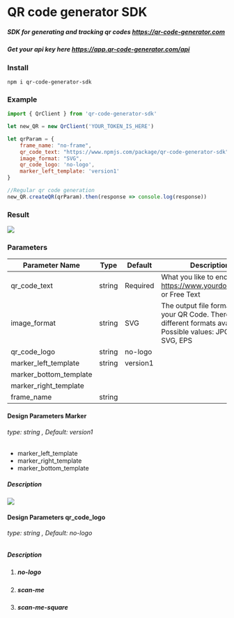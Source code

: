 # QR code generator SDK
##### SDK for generating and tracking qr codes https://qr-code-generator.com
##### Get your api key here https://app.qr-code-generator.com/api 

### Install
```
npm i qr-code-generator-sdk
```


### Example
```javascript
import { QrClient } from 'qr-code-generator-sdk'

let new_QR = new QrClient('YOUR_TOKEN_IS_HERE')

let qrParam = {
    frame_name: "no-frame",
    qr_code_text: "https://www.npmjs.com/package/qr-code-generator-sdk",
    image_format: "SVG",
    qr_code_logo: 'no-logo',
    marker_left_template: 'version1'
}

//Regular qr code generation
new_QR.createQR(qrParam).then(response => console.log(response))

```
### Result
![](https://i.ibb.co/XXWfg5q/svgviewer-png-output-1.png)



### Parameters 
| Parameter Name  |  Type | Default  |  Description |
| ------------ | ------------ | ------------ | ------------ |
| qr_code_text  | string  | Required  | What you like to encode e.g. https://www.yourdomain.com or Free Text   |
|  image_format |  string | SVG  | The output file format for your QR Code. There are different formats available. Possible values: JPG, PNG, SVG, EPS  |
|  qr_code_logo | string  | no-logo  |   |
|  marker_left_template | string  | version1
| marker_bottom_template |    
| marker_right_template   | 
| frame_name  |  string |   |   |

#### Design Parameters Marker
###### type: string , Default: version1

- marker_left_template
- marker_right_template
- marker_bottom_template

##### Description
![](https://i.ibb.co/bbYQKBy/version-Pic.png)

#### Design Parameters qr_code_logo
###### type: string , Default:  no-logo
##### Description
1. ##### no-logo
2. #####  scan-me
3. ##### scan-me-square
